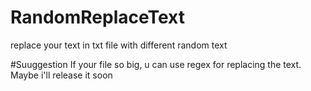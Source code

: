# RandomReplaceText
replace your text in txt file with different random text

#Suuggestion
If your file so big, u can use regex for replacing the text. Maybe i'll release it soon
